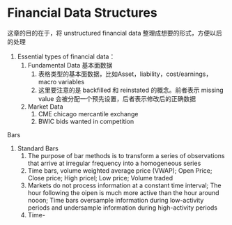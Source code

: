 # Financial Data Structures

这章的目的在于，将 unstructured financial data 整理成想要的形式，方便以后的处理

1. Essential types of financial data：
    1. Fundamental Data 基本面数据
        1. 表格类型的基本面数据，比如Asset，liability，cost/earnings，macro variables
        2. 这里要注意的是 backfilled 和 reinstated 的概念。前者表示 missing value 会被分配一个预先设置，后者表示修改后的正确数据
    2. Market Data
        1. CME chicago mercantile exchange
        2. BWIC bids wanted in competition

Bars
1. Standard Bars
    1. The purpose of bar methods is to transform a series of observations that arrive at irregular frequency into a homogeneous series
    2. Time bars, volume weighted average price (VWAP); Open Price; Close price; High pricel; Low price; Volume traded
    3. Markets do not process information at a constant time interval; The hour following the oipen is much more active than the hour around nooon; Time bars oversample information during low-activity periods and undersample information during high-activity periods
    4. Time-
